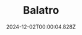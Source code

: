 ---
title: "Balatro"
id: 2379780
date: 2024-12-02T00:00:04.828Z
link: games/steam/recent/balatro
image: http://media.steampowered.com/steamcommunity/public/images/apps/2379780/b6018068070ab0e23561694c11f7950dd6f4c752.jpg
playtime_2weeks: 1129
playtime_forever: 3151
playtime_windows_forever: 0
playtime_mac_forever: 0
playtime_linux_forever: 3151
playtime_deck_forever: 3151
---